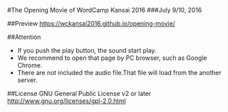 #The Opening Movie of WordCamp Kansai 2016
###July 9/10, 2016

##Preview
https://wckansai2016.github.io/opening-movie/

##Attention
* If you push the play button, the sound start play.  
* We recommend to open that page by PC browser, such as Google Chrome.
* There are not included the audio file.That file will load from the another server.

##License
GNU General Public License v2 or later
http://www.gnu.org/licenses/gpl-2.0.html